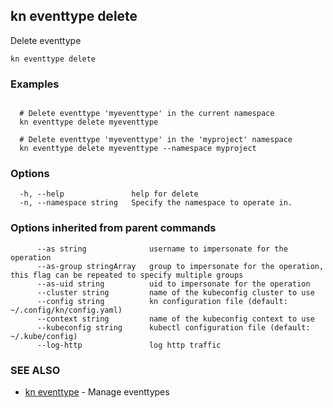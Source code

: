 ## kn eventtype delete

Delete eventtype

```
kn eventtype delete
```

### Examples

```

  # Delete eventtype 'myeventtype' in the current namespace
  kn eventtype delete myeventtype

  # Delete eventtype 'myeventtype' in the 'myproject' namespace
  kn eventtype delete myeventtype --namespace myproject

```

### Options

```
  -h, --help               help for delete
  -n, --namespace string   Specify the namespace to operate in.
```

### Options inherited from parent commands

```
      --as string              username to impersonate for the operation
      --as-group stringArray   group to impersonate for the operation, this flag can be repeated to specify multiple groups
      --as-uid string          uid to impersonate for the operation
      --cluster string         name of the kubeconfig cluster to use
      --config string          kn configuration file (default: ~/.config/kn/config.yaml)
      --context string         name of the kubeconfig context to use
      --kubeconfig string      kubectl configuration file (default: ~/.kube/config)
      --log-http               log http traffic
```

### SEE ALSO

* [kn eventtype](kn_eventtype.md)	 - Manage eventtypes


